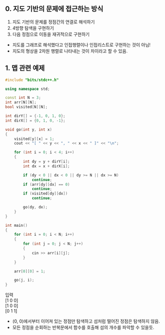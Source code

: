 ## 0. 지도 기반의 문제에 접근하는 방식
1. 지도 기반의 문제를 정점간의 연결로 해석하기
2. 4방향 탐색을 구현하기
3. 다음 정점으로 이동을 재귀적으로 구현하기
- 지도를 그래프로 해석했다고 인접행렬이나 인접리스트로 구현하는 것이 아님!
- 지도의 형상을 2차원 행렬로 나타내는 것이 차이라고 할 수 있음.

## 1. 맵 관련 예제
```c++
#include "bits/stdc++.h"

using namespace std;

const int N = 3;
int arr[N][N];
bool visited[N][N];

int dirY[] = {-1, 0, 1, 0};
int dirX[] = {0, 1, 0, -1};

void go(int y, int x)
{
    visited[y][x] = 1;
    cout << "[ " << y << ", " << x << " ]" << "\n";

    for (int i = 0; i < 4; i++)
    {
        int dy = y + dirY[i];
        int dx = x + dirX[i];

        if (dy < 0 || dx < 0 || dy >= N || dx >= N)
            continue;
        if (arr[dy][dx] == 0)
            continue;
        if (visited[dy][dx])
            continue;

        go(dy, dx);
    }
}

int main()
{
    for (int i = 0; i < N; i++)
    {
        for (int j = 0; j < N; j++)
        {
            cin >> arr[i][j];
        }
    }

    arr[0][0] = 1;

    go(j, i);
}
```
입력   
[1 0 0]   
[1 0 0]   
[0 1 1]   

- (0, 0)에서부터 이어져 있는 정점만 탐색하고 섬처럼 떨어진 정점은 탐색하지 않음.
- 모든 정점을 순회하는 반복문에서 함수를 호출해 섬의 개수를 파악할 수 있을듯.